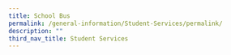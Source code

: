```yaml
---
title: School Bus
permalink: /general-information/Student-Services/permalink/
description: ""
third_nav_title: Student Services
---
```

